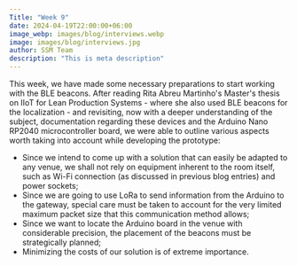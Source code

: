 ```yaml
---
Title: "Week 9"
date: 2024-04-19T22:00:00+06:00
image_webp: images/blog/interviews.webp
image: images/blog/interviews.jpg
author: SSM Team
description: "This is meta description"
---
```


This week, we have made some necessary preparations to start working with the BLE beacons.
After reading Rita Abreu Martinho's Master's thesis on IIoT for Lean Production Systems - where she also used BLE beacons for the localization - and revisiting, now with a deeper understanding of the subject, documentation regarding these devices and the Arduino Nano RP2040 microcontroller board, we were able to outline various aspects worth taking into account while developing the prototype:
* Since we intend to come up with a solution that can easily be adapted to any venue, we shall not rely on equipment inherent to the room itself, such as Wi-Fi connection (as discussed in previous blog entries) and power sockets;
* Since we are going to use LoRa to send information from the Arduino to the gateway, special care must be taken to account for the very limited maximum packet size that this communication method allows; 
* Since we want to locate the Arduino board in the venue with considerable precision, the placement of the beacons must be strategically planned; 
* Minimizing the costs of our solution is of extreme importance.
